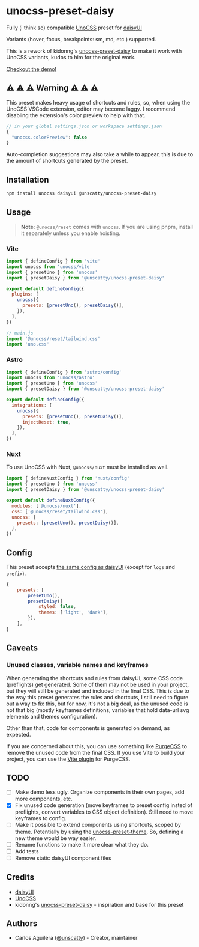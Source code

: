 # unocss-preset-daisy

Fully (i think so) compatible [UnoCSS](https://github.com/unocss/unocss) preset for [daisyUI](https://github.com/saadeghi/daisyui)

Variants (hover, focus, breakpoints: sm, md, etc.) supported.

This is a rework of kidonng's [unocss-preset-daisy](https://github.com/kidonng/unocss-preset-daisy) to make it work with UnoCSS variants, kudos to him for the original work.

[Checkout the demo!](https://unscatty.github.io/unocss-preset-daisy/)

## :warning: :warning: :warning: Warning :warning: :warning: :warning:
This preset makes heavy usage of shortcuts and rules, so, when using the UnoCSS VSCode extension, editor may become laggy. I recommend disabling the extension's color preview to help with that.

```js
// in your global settings.json or workspace settings.json
{
  "unocss.colorPreview": false
}
```

Auto-completion suggestions may also take a while to appear, this is due to the amount of shortcuts generated by the preset.

## Installation

```sh
npm install unocss daisyui @unscatty/unocss-preset-daisy
```

## Usage

> **Note**: `@unocss/reset` comes with `unocss`. If you are using pnpm, install it separately unless you enable hoisting.

### Vite

```js
import { defineConfig } from 'vite'
import unocss from 'unocss/vite'
import { presetUno } from 'unocss'
import { presetDaisy } from '@unscatty/unocss-preset-daisy'

export default defineConfig({
  plugins: [
    unocss({
      presets: [presetUno(), presetDaisy()],
    }),
  ],
})
```

```js
// main.js
import '@unocss/reset/tailwind.css'
import 'uno.css'
```

### Astro

```js
import { defineConfig } from 'astro/config'
import unocss from 'unocss/astro'
import { presetUno } from 'unocss'
import { presetDaisy } from '@unscatty/unocss-preset-daisy'

export default defineConfig({
  integrations: [
    unocss({
      presets: [presetUno(), presetDaisy()],
      injectReset: true,
    }),
  ],
})
```

### Nuxt

To use UnoCSS with Nuxt, `@unocss/nuxt` must be installed as well.

```js
import { defineNuxtConfig } from 'nuxt/config'
import { presetUno } from 'unocss'
import { presetDaisy } from '@unscatty/unocss-preset-daisy'

export default defineNuxtConfig({
  modules: ['@unocss/nuxt'],
  css: ['@unocss/reset/tailwind.css'],
  unocss: {
    presets: [presetUno(), presetDaisy()],
  },
})
```

## Config

This preset accepts [the same config as daisyUI](https://daisyui.com/docs/config/) (except for `logs` and `prefix`).

```js
{
	presets: [
		presetUno(),
		presetDaisy({
			styled: false,
			themes: ['light', 'dark'],
		}),
	],
}
```

## Caveats
### Unused classes, variable names and keyframes
When generating the shortcuts and rules from daisyUI, some CSS code (preflights) get generated. Some of them may not be used in your project, but they will still be generated and included in the final CSS. This is due to the way this preset generates the rules and shortcuts, I still need to figure out a way to fix this, but for now, it's not a big deal, as the unused code is not that big (mostly keyframes definitions, variables that hold data-url svg elements and themes configuration).

Other than that, code for components is generated on demand, as expected.

If you are concerned about this, you can use something like [PurgeCSS](https://purgecss.com/) to remove the unused code from the final CSS. If you use Vite to build your project, you can use the [Vite plugin](https://github.com/jowast/vite-plugin-purgecss) for PurgeCSS.

## TODO
- [ ] Make demo less ugly. Organize components in their own pages, add more components, etc.
- [x] Fix unused code generation (move keyframes to preset config insted of preflights, convert variables to CSS object definition). Still need to move keyframes to config.
- [ ] Make it possible to extend components using shortcuts, scoped by theme. Potentially by using the [unocss-preset-theme](https://github.com/unpreset/unocss-preset-theme). So, defining a new theme would be way easier.
- [ ] Rename functions to make it more clear what they do.
- [ ] Add tests
- [ ] Remove static daisyUI component files

## Credits
- [daisyUI](https://github.com/saadeghi/daisyui)
- [UnoCSS](https://github.com/unocss/unocss)
- kidonng's [unocss-preset-daisy](https://github.com/kidonng/unocss-preset-daisy) - inspiration and base for this preset
## Authors
- Carlos Aguilera ([@unscatty](https://github.com/unscatty)) - Creator, maintainer
